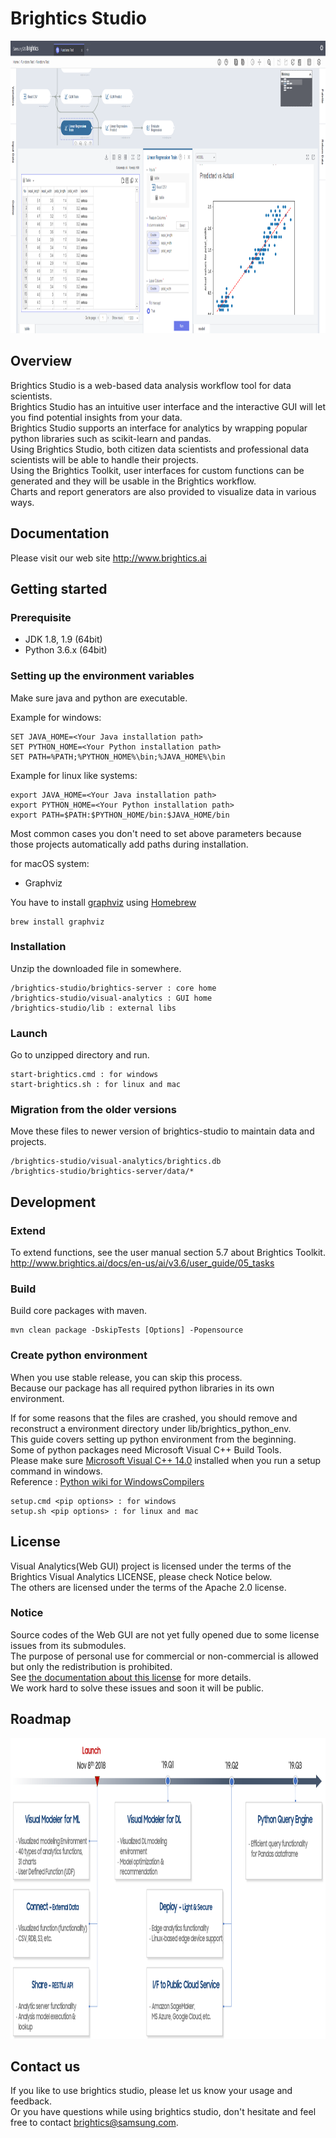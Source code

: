 Brightics Studio
================

<img src="docs/images/brightics_sample.png" width="960px" height="468px" alt="Brightics Studio"></img>

## Overview

Brightics Studio is a web-based data analysis workflow tool for data scientists.<br>
Brightics Studio has an intuitive user interface and the interactive GUI will let you find potential insights from your data.<br>
Brightics Studio supports an interface for analytics by wrapping popular python libraries such as scikit-learn and pandas.<br>
Using Brightics Studio, both citizen data scientists and professional data scientists will be able to handle their projects.<br>
Using the Brightics Toolkit, user interfaces for custom functions can be generated and they will be usable in the Brightics workflow.<br>
Charts and report generators are also provided to visualize data in various ways.

## Documentation
Please visit our web site http://www.brightics.ai

## Getting started
### Prerequisite
 * JDK 1.8, 1.9 (64bit)
 * Python 3.6.x (64bit)

### Setting up the environment variables
Make sure java and python are executable.

Example for windows:

    SET JAVA_HOME=<Your Java installation path>
    SET PYTHON_HOME=<Your Python installation path>
    SET PATH=%PATH;%PYTHON_HOME%\bin;%JAVA_HOME%\bin

Example for linux like systems:

    export JAVA_HOME=<Your Java installation path>
    export PYTHON_HOME=<Your Python installation path>
    export PATH=$PATH:$PYTHON_HOME/bin:$JAVA_HOME/bin
    
Most common cases you don't need to set above parameters because those projects automatically add paths during installation. 

for macOS system:  
* Graphviz 

You have to install [graphviz](http://graphviz.org/download/) using [Homebrew](https://brew.sh/)
```
brew install graphviz
```

### Installation
Unzip the downloaded file in somewhere.

	/brightics-studio/brightics-server : core home
	/brightics-studio/visual-analytics : GUI home
	/brightics-studio/lib : external libs

### Launch
Go to unzipped directory and run.

	start-brightics.cmd : for windows
	start-brightics.sh : for linux and mac
	
### Migration from the older versions
Move these files to newer version of brightics-studio to maintain data and projects.

	/brightics-studio/visual-analytics/brightics.db
	/brightics-studio/brightics-server/data/*
    
## Development
### Extend
To extend functions, see the user manual section 5.7 about Brightics Toolkit.<br>
http://www.brightics.ai/docs/en-us/ai/v3.6/user_guide/05_tasks
    
### Build
Build core packages with maven.

	mvn clean package -DskipTests [Options] -Popensource

### Create python environment
When you use stable release, you can skip this process.<br>
Because our package has all required python libraries in its own environment.<br>

If for some reasons that the files are crashed, you should remove and reconstruct a environment directory under lib/brightics\_python\_env.<br>
This guide covers setting up python environment from the beginning.<br> 
Some of python packages need Microsoft Visual C++ Build Tools.<br>
Please make sure [Microsoft Visual C++ 14.0](https://go.microsoft.com/fwlink/?LinkId=691126) installed when you run a setup command in windows.<br>
Reference : [Python wiki for WindowsCompilers](https://wiki.python.org/moin/WindowsCompilers)

    setup.cmd <pip options> : for windows
    setup.sh <pip options> : for linux and mac

## License
Visual Analytics(Web GUI) project is licensed under the terms of the Brightics Visual Analytics LICENSE, please check Notice below.<br>
The others are licensed under the terms of the Apache 2.0 license.

### Notice
Source codes of the Web GUI are not yet fully opened due to some license issues from its submodules.<br>
The purpose of personal use for commercial or non-commercial is allowed but only the redistribution is prohibited.<br>
See [the documentation about this license](BRIGHTICS_VA_LICENSE) for more details.<br>
We work hard to solve these issues and soon it will be public.

## Roadmap

<img src="docs/images/roadmap.png" width="960px" height="481px" alt="Brightics Studio"></img>

## Contact us
If you like to use brightics studio, please let us know your usage and feedback.<br>
Or you have questions while using brightics studio, don't hesitate and feel free to contact brightics@samsung.com.
